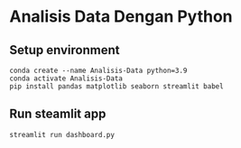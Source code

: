 # Analisis Data Dengan Python

## Setup environment
```
conda create --name Analisis-Data python=3.9
conda activate Analisis-Data
pip install pandas matplotlib seaborn streamlit babel
```

## Run steamlit app
```
streamlit run dashboard.py
```
